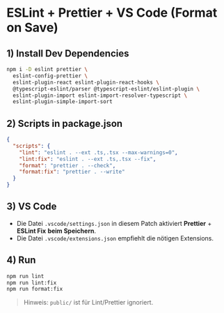 # ESLint + Prettier + VS Code (Format on Save)

## 1) Install Dev Dependencies
```bash
npm i -D eslint prettier \
  eslint-config-prettier \
  eslint-plugin-react eslint-plugin-react-hooks \
  @typescript-eslint/parser @typescript-eslint/eslint-plugin \
  eslint-plugin-import eslint-import-resolver-typescript \
  eslint-plugin-simple-import-sort
```

## 2) Scripts in package.json
```json
{
  "scripts": {
    "lint": "eslint . --ext .ts,.tsx --max-warnings=0",
    "lint:fix": "eslint . --ext .ts,.tsx --fix",
    "format": "prettier . --check",
    "format:fix": "prettier . --write"
  }
}
```

## 3) VS Code
- Die Datei `.vscode/settings.json` in diesem Patch aktiviert **Prettier** + **ESLint Fix** **beim Speichern**.
- Die Datei `.vscode/extensions.json` empfiehlt die nötigen Extensions.

## 4) Run
```bash
npm run lint
npm run lint:fix
npm run format:fix
```

> Hinweis: `public/` ist für Lint/Prettier ignoriert.
